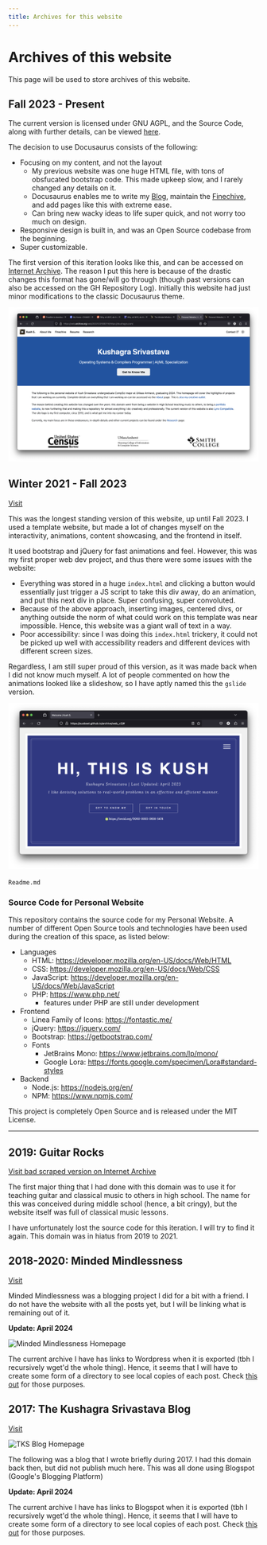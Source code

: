 ```yaml
---
title: Archives for this website
---
```


# Archives of this website

This page will be used to store archives of this website. 

## Fall 2023 - Present

The current version is licensed under GNU AGPL, and the Source Code, along with further details, can be viewed [here](source). 

The decision to use Docusaurus consists of the following:

* Focusing on my content, and not the layout
  * My previous website was one huge HTML file, with tons of obsfucated bootstrap code. This made upkeep slow, and I rarely changed any details on it.
  * Docusaurus enables me to write my [Blog](blog), maintain the [Finechive](/docs/category/hobby), and add pages like this with extreme ease.
  * Can bring new wacky ideas to life super quick, and not worry too much on design.
* Responsive design is built in, and was an Open Source codebase from the beginning.
* Super customizable.

The first version of this iteration looks like this, and can be accessed on [Internet Archive](https://web.archive.org/web/20231231085114/https://skushagra.com/). The reason I put this here is because of the drastic changes this format has gone/will go through (though past versions can also be accessed on the GH Repository Log). Initially this website had just minor modifications to the classic Docusaurus theme. 

![Docusaurus Iteration 1](./assets/archive/docusaurus1.png)

## Winter 2021 - Fall 2023

[Visit](https://suobset.github.io/archive/web_v2/)

This was the longest standing version of this website, up until Fall 2023. I used a template website, but made a lot of changes myself on the interactivity, animations, content showcasing, and the frontend in itself. 

It used bootstrap and jQuery for fast animations and feel. However, this was my first proper web dev project, and thus there were some issues with the website:

* Everything was stored in a huge ```index.html``` and clicking a button would essentially just trigger a JS script to take this div away, do an animation, and put this next div in place. Super confusing, super convoluted. 
* Because of the above approach, inserting images, centered divs, or anything outside the norm of what could work on this template was near impossible. Hence, this website was a giant wall of text in a way.
* Poor accessibility: since I was doing this ```index.html``` trickery, it could not be picked up well with accessibility readers and different devices with different screen sizes.

Regardless, I am still super proud of this version, as it was made back when I did not know much myself. A lot of people commented on how the animations looked like a slideshow, so I have aptly named this the ```gslide``` version.

![Google Slides Looking Website](./assets/archive/gslide.png)

```Readme.md```

### Source Code for Personal Website

This repository contains the source code for my Personal Website. A number of different Open Source tools and technologies have been used during the creation of this space, as listed below: 

* Languages
  * HTML: https://developer.mozilla.org/en-US/docs/Web/HTML
  * CSS: https://developer.mozilla.org/en-US/docs/Web/CSS
  * JavaScript: https://developer.mozilla.org/en-US/docs/Web/JavaScript
  * PHP: https://www.php.net/
    * features under PHP are still under development
* Frontend
  * Linea Family of Icons: https://fontastic.me/
  * jQuery: https://jquery.com/
  * Bootstrap: https://getbootstrap.com/
  * Fonts
    * JetBrains Mono: https://www.jetbrains.com/lp/mono/
    * Google Lora: https://fonts.google.com/specimen/Lora#standard-styles
* Backend
  * Node.js: https://nodejs.org/en/
  * NPM: https://www.npmjs.com/

This project is completely Open Source and is released under the MIT License. 

<hr />

## 2019: Guitar Rocks

[Visit bad scraped version on Internet Archive](https://web.archive.org/web/20191115142051/http://skushagra.com/)

The first major thing that I had done with this domain was to use it for teaching guitar and classical music to others in high school. The name for this was conceived during middle school (hence, a bit cringy), but the website itself was full of classical music lessons. 

I have unfortunately lost the source code for this iteration. I will try to find it again. This domain was in hiatus from 2019 to 2021. 

## 2018-2020: Minded Mindlessness

[Visit](../myndlessness)

Minded Mindlessness was a blogging project I did for a bit with a friend. I do not have the website with all the posts yet, but I will be linking what is remaining out of it. 

**Update: April 2024**

![Minded Mindlessness Homepage](./assets/archive/myndlessness.png)

The current archive I have has links to Wordpress when it is exported (tbh I recursively wget'd the whole thing). Hence, it seems that I will have to create some form of a directory to see local copies of each post. Check [this out](../myndlessness) for those purposes.

## 2017: The Kushagra Srivastava Blog

[Visit](../myndlessness)

![TKS Blog Homepage](./assets/archive/tks.png)

The following was a blog that I wrote briefly during 2017. I had this domain back then, but did not publish much here. This was all done using Blogspot (Google's Blogging Platform)

**Update: April 2024**

The current archive I have has links to Blogspot when it is exported (tbh I recursively wget'd the whole thing). Hence, it seems that I will have to create some form of a directory to see local copies of each post. Check [this out](../myndlessness) for those purposes.
